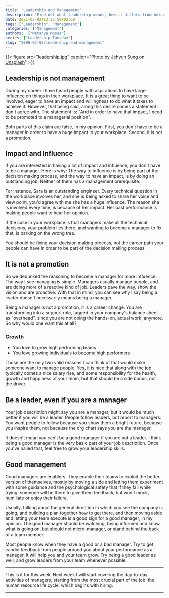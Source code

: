 ```yaml
---
title: "Leadership and Management"
description: "Find out what leadership means, how it differs from being a manger and how to become a leader"
date: 2021-02-02T13:26:50+02:00
tags: ["Leadership", "Management"]
categories: ["Management"]
authors:  ["Matanya Moses"]
series: ["Leadership Tuesday"]
slug: "2006-02-02/leadership-and-management"
---
```


{{< figure src="leadership.jpg" caption="Photo by [Jehyun Sung](https://unsplash.com/@jaysung) on [Unsplash](https://unsplash.com/photos/6U5AEmQIajg)" >}}

## Leadership is not management
During my career I have heard people with aspirations to have larger influence
on things in their workplace. It is a great thing to want to be involved, eager
to have an impact and willingness to do what it takes to achieve it. However,
that being said, along this desire comes a statement I don't agree with. The
statement is: "And in order to have that impact, I need to be promoted to a
managerial position". 

Both parts of this claim are false, in my opinion. First, you don't have to be a
manager in order to have a huge impact in your workplace. Second, it is not a promotion.

## Impact and Influence
If you are interested in having a lot of impact and influence, you don't have to
be a manager. Here is why: The way to influence is by being part of the
decision making process, and the way to have an impact, is by doing an
outstanding job. Neither of them has a management prerequisite. 

For instance, Sara is an outstanding engineer. Every technical question in
the workplace involves her, and she is being asked to share her voice and view
point, you'd agree with me she has a huge influence. The reason she is involved every time,
is because of her impact. Her past performance is making people want to hear
her opinion. 

If the case in your workplace is that managers make all the technical decisions,
your problem lies there, and wanting to become a manager to fix that, is barking
on the wrong tree. 

You should be fixing your decision making process, not the career path your
people can have in order to be part of the decision making process. 

## It is not a promotion
So we debunked the reasoning to become a manager for more influence. The way I
see managing is simple. Managers usually manage people, and are doing more of
a reactive kind of job. Leaders pave the way, show the vision and are proactive.
With that in mind, you can see why I say being a leader doesn't necessarily
means being a manager. 

Being a manager is not a promotion, it is a career change.
You are transforming into a support role, tagged in your company's balance sheet
as "overhead", since you are not doing the hands-on, actual work, anymore. So why
would one want this at all?

### Growth
* You love to grow high performing teams
* You love growing individuals to become high performers

Those are the only two valid reasons I can think of that would make someone want
to manage people. Yes, it is nice that along with the job typically comes a nice
salary rise, and some responsibility for the health, growth and happiness of
your team, but that should be a side bonus, not the driver. 

## Be a leader, even if you are a manager
Your job description might say you are a manager, but it would be much better if
you will be a leader. People follow leaders, but report to managers. You want
people to follow because you show them a bright future, because you inspire
them, not because the org chart says you are the manager. 

It doesn't mean you can't be a good manager if you are not a leader. I think
being a good manager is the very basic part of your job description. Once you've
nailed that, feel free to grow your leadership skills. 

## Good management
Good managers are enablers. They enable their teams to exploit the better
version of themselves, mostly by moving a side and letting them experiment with
some guidance and the psychological safety that if they fail while trying,
someone will be there to give them feedback, but won't mock, humiliate or enjoy
their failure. 

Usually, talking about the general direction in which you see the company is
going, and building a plan together how to get there, and then moving aside and
letting your team execute is a good sign for a good manager, in my opinion. The
good manager should be watching, being informed and know what is going on, but
should not micro-manager, or stand behind the back of a team member. 

Most people know when they have a good or a bad manager. Try to get candid
feedback from people around you about your performance as a manager, it will help you
and your team grow. Try being a good leader as well, and grow leaders from your
team whenever possible. 

---

This is it for this week. Next week I will start covering the day-to-day
activities of managers, starting from the most crucial part of the job: the
human resource life cycle, which begins with hiring. 

---
